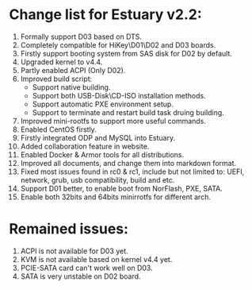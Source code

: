 # Change list for Estuary v2.2:
1. Formally support D03 based on DTS.
2. Completely compatible for HiKey\D01\D02 and D03 boards.
3. Firstly support booting system from SAS disk for D02 by default.
4. Upgraded kernel to v4.4.
5. Partly enabled ACPI (Only D02).
6. Improved build script:
	- Support native building.
	- Support both USB-Disk\CD-ISO installation methods.
	- Support automatic PXE environment setup.
	- Support to terminate and restart build task druing building.
7. Improved mini-rootfs to support more useful commands.
8. Enabled CentOS firstly.
9. Firstly integrated ODP and MySQL into Estuary.
10. Added collaboration feature in website.
11. Enabled Docker & Armor tools for all distributions.
12. Improved all documents, and change them into markdown format.
13. Fixed most issues found in rc0 & rc1, include but not limited to: UEFI, network, grub, usb compatibility, build and etc.
14. Support D01 better, to enable boot from NorFlash, PXE, SATA.
15. Enable both 32bits and 64bits minirrotfs for different arch.

# Remained issues:
1. ACPI is not available for D03 yet.
2. KVM is not available based on kernel v4.4 yet.
3. PCIE-SATA card can't work well on D03.
4. SATA is very unstable on D02 board.
